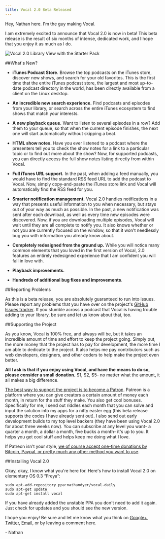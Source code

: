 ```yaml
---
title: Vocal 2.0 Beta Released
---
```


Hey, Nathan here. I'm the guy making Vocal.

I am extremely excited to announce that Vocal 2.0 is now in beta! This beta release is the result of six months of intense, dedicated work, and I hope that you enjoy it as much as I do.

![Vocal 2.0 Library View with the Starter Pack](http://i.imgur.com/r4RshA3.png)

##What's New?

- **iTunes Podcast Store.** Browse the top podcasts on the iTunes store, discover new shows, and search for your old favorites. This is the first time that the entire iTunes podcast store, the largest and most up-to-date podcast directory in the world, has been directly available from a client on the Linux desktop.

- **An incredible new search experience.** Find podcasts and episodes from your library, or search across the entire iTunes ecosystem to find shows that match your interests.

- **A new playback queue.** Want to listen to several episodes in a row? Add them to your queue, so that when the current episode finishes, the next one will start automatically without skipping a beat.
- **HTML show notes.** Have you ever listened to a podcast where the presenters tell you to check the show notes for a link to a particular topic or to find out more about the show? Now, for supported podcasts, you can directly access the full show notes listing directly from within Vocal.

- **Full iTunes URL support.** In the past, when adding a feed manually, you would have to find the standard RSS feed URL to add the podcast to Vocal. Now, simply copy-and-paste the iTunes store link and Vocal will automatically find the RSS feed for you. 

- **Smarter notification management.** Vocal 2.0 handles notifications in a way that presents useful information to you when necessary, but stays out of your way as much as possible. In the past, a new notification was sent after each download, as well as every time new episodes were discovered. Now, if you are downloading multiple episodes, Vocal will wait until they are all complete to notify you. It also knows whether or not you are currently focused on the window, so that it won't needlessly bug you with information you already know about.

- **Completely redesigned from the ground up.** While you will notice many common elements that you loved in the first version of Vocal, 2.0 features an entirely redesigned experience that I am confident you will fall in love with.

- **Playback improvements.**
- **Hundreds of additional bug fixes and improvements.**

##Reporting Problems

As this is a beta release, you are absolutely guaranteed to run into issues. Please report any problems that you have over on the project's [GitHub Issues tracker](https://github.com/vocalapp/vocal/issues). If you stumble across a podcast that Vocal is having trouble adding to your library, be sure and let us know about that, too.

##Supporting the Project

As you know, Vocal is 100% free, and always will be, but it takes an incredible amount of time and effort to keep the project going. Simply put, the more money that the project has to pay for development, the more time I am able to dedicate to the project. It also helps me pay contributors such as web developers, designers, and other coders to help make the project even better.

**All I ask is that if you enjoy using Vocal, and have the means to do so, please consider a small donation.** $1, $2, $5- no matter what the amount, it all makes a big difference.

[The best way to support the project is to become a Patron](https://patreon.com/nathandyer). Patreon is a platform where you can give creators a certain amount of money each month, in return for the stuff they make. You also get cool bonuses. Specifically for me, I send out riddles each month that you can solve and input the solution into my apps for a nifty easter egg (this beta release supports the codes I have already sent out). I also send out early development builds to my top level backers (they have been using Vocal 2.0 for about three weeks now). You can subscribe at any level you want- a quarter a month, a dollar a month, five bucks a month- it's up to you. It helps you get cool stuff and helps keep me doing what I love.

If Patreon isn't your style, [we of course accept one-time donations by Bitcoin, Paypal, or pretty much any other method you want to use](http://vocalproject.net/donate).

##Installing Vocal 2.0

Okay, okay, I know what you're here for. Here's how to install Vocal 2.0 on elementary OS 0.3 “Freya”:

	sudo apt-add-repository ppa:nathandyer/vocal-daily
	sudo apt-get update
	sudo apt-get install vocal

If you have already added the unstable PPA you don't need to add it again. Just check for updates and you should see the new version.

I hope you enjoy! Be sure and let me know what you think on [Google+](https://plus.google.com/u/0/+NathanDyerdotMe/posts), [Twitter](https://twitter.com/nathandyer_me), [Email](mailto:mail@nathandyer.me), or by leaving a comment here.

\- Nathan

